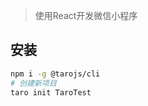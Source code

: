 <!-- 
title: 10-Taro
sort: 
--> 

> 使用React开发微信小程序

## 安装

```bash
npm i -g @tarojs/cli
# 创建新项目
taro init TaroTest
```

